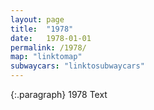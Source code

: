 ```yaml
---
layout: page
title:  "1978"
date:   1978-01-01
permalink: /1978/
map: "linktomap"
subwaycars: "linktosubwaycars"
---
```

{:.paragraph}
1978 Text